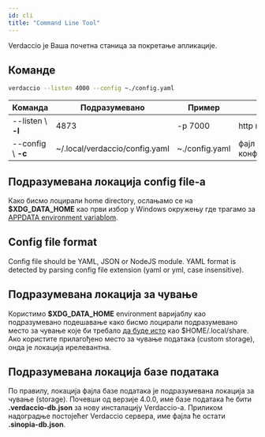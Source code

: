 ```yaml
---
id: cli
title: "Command Line Tool"
---
```


Verdaccio је Ваша почетна станица за покретање апликације.

## Команде

```bash
verdaccio --listen 4000 --config ~./config.yaml
```

| Команда            | Подразумевано                  | Пример         | Опис                  |
| ------------------ | ------------------------------ | -------------- | --------------------- |
| --listen \ **-l** | 4873                           | -p 7000        | http порт             |
| --config \ **-c** | ~/.local/verdaccio/config.yaml | ~./config.yaml | фајл за конфигурисање |

## Подразумевана локација config file-a

Како бисмо лоцирали home directory, ослањамо се на **$XDG_DATA_HOME** као први избор у Windows окружењу где трагамо за [APPDATA environment variablom](https://www.howtogeek.com/318177/what-is-the-appdata-folder-in-windows/).

## Config file format

Config file should be YAML, JSON or NodeJS module. YAML format is detected by parsing config file extension (yaml or yml, case insensitive).

## Подразумевана локација за чување

Користимо **$XDG_DATA_HOME** environment варијаблу као подразумевано подешавање како бисмо лоцирали подразумевано место за чување које би требало [да буде исто](https://askubuntu.com/questions/538526/is-home-local-share-the-default-value-for-xdg-data-home-in-ubuntu-14-04) као $HOME/.local/share. Ако користите прилагођено место за чување података (custom storage), онда је локација ирелевантна.

## Подразумевана локација базе података

По правилу, локација фајла базе података је подразумевана локација за чување (storage). Почевши од верзије 4.0.0, име базе података ће бити **.verdaccio-db.json** за нову инсталацију Verdaccio-a. Приликом надоградње постојећег Verdaccio сервера, име фајла ће остати **.sinopia-db.json**.